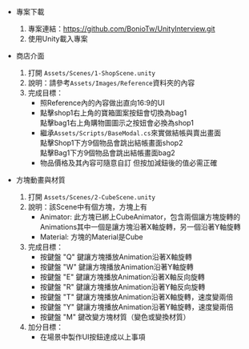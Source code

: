 * 專案下載
  1. 專案連結：https://github.com/BonioTw/UnityInterview.git
  2. 使用Unity載入專案
* 商店介面
  1. 打開 `Assets/Scenes/1-ShopScene.unity`
  2. 說明：請參考`Assets/Images/Reference`資料夾的內容
  3. 完成目標：
     * 照Reference內的內容做出直向16:9的UI
     * 點擊shop1右上角的寶箱圖案按鈕會切換為bag1<br>
       點擊bag1右上角購物圖圖示之按妞會必換為shop1
     * 繼承`Assets/Scripts/BaseModal.cs`來實做結帳與賣出畫面<br>
       點擊Shop1下方9個物品會跳出結帳畫面shop2<br>
       點擊Bag1下方9個物品會跳出結帳畫面bag2
     * 物品價格及其內容可隨意自訂 但按加減鈕後的值必需正確

* 方塊動畫與材質
  1. 打開 `Assets/Scenes/2-CubeScene.unity`
  2. 說明：該Scene中有個方塊，方塊上有
     * Animator: 此方塊已綁上CubeAnimator，包含兩個讓方塊旋轉的Animations其中一個是讓方塊沿著X軸旋轉，另一個沿著Y軸旋轉
     * Material: 方塊的Material是Cube
  3. 完成目標：
     * 按鍵盤 "Q" 鍵讓方塊播放Animation沿著X軸旋轉
     * 按鍵盤 "W" 鍵讓方塊播放Animation沿著Y軸旋轉
     * 按鍵盤 "E" 鍵讓方塊播放Animation沿著X軸反向旋轉
     * 按鍵盤 "R" 鍵讓方塊播放Animation沿著Y軸反向旋轉
     * 按鍵盤 "T" 鍵讓方塊播放Animation沿著X軸旋轉，速度變兩倍
     * 按鍵盤 "Y" 鍵讓方塊播放Animation沿著Y軸旋轉，速度變兩倍
     * 按鍵盤 "M" 鍵改變方塊材質（變色或變換材質）
  4. 加分目標：
     * 在場景中製作UI按鈕達成以上事項
